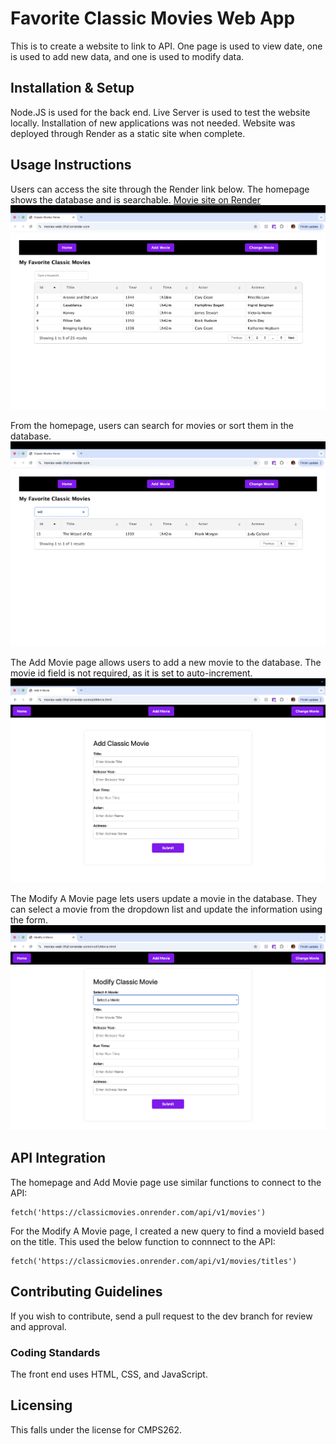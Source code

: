 # Favorite Classic Movies Web App
This is to create a website to link to API. One page is used to view date, one is used to add new data, and one is used to modify data. 

## Installation & Setup
Node.JS is used for the back end. Live Server is used to test the website locally. Installation of new applications was not needed. Website was deployed through Render as a static site when complete.

## Usage Instructions
Users can access the site through the Render link below. The homepage shows the database and is searchable.
[Movie site on Render](https://movies-web-31qf.onrender.com/index.html)
![Homepage](https://github.com/ncasey-ppu/CMPS262/blob/dev/Web/images/homepage.png)

From the homepage, users can search for movies or sort them in the database. 
![Search](https://github.com/ncasey-ppu/CMPS262/blob/dev/Web/images/search.png)

The Add Movie page allows users to add a new movie to the database. The movie id field is not required, as it is set to auto-increment.
![Add](https://github.com/ncasey-ppu/CMPS262/blob/dev/Web/images/add.png)

The Modify A Movie page lets users update a movie in the database. They can select a movie from the dropdown list and update the information using the form. 
![Modify](https://github.com/ncasey-ppu/CMPS262/blob/dev/Web/images/modify.png)

## API Integration 
The homepage and Add Movie page use similar functions to connect to the API:
```
fetch('https://classicmovies.onrender.com/api/v1/movies')
```

For the Modify A Movie page, I created a new query to find a movieId based on the title. This used the below function to connnect to the API:
```
fetch('https://classicmovies.onrender.com/api/v1/movies/titles')
```

## Contributing Guidelines
If you wish to contribute, send a pull request to the dev branch for review and approval.
### Coding Standards
The front end uses HTML, CSS, and JavaScript. 

## Licensing
This falls under the license for CMPS262.
